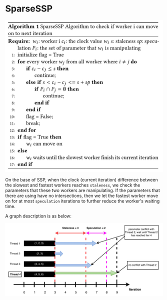 # SparseSSP

![system architecture](assets/SparseSSP_algo.jpg)



On the base of SSP, when the clock (current iteration) difference between the slowest and fastest workers reaches ```staleness```, we check the parameters that these two workers are manipulating. If the parameters that there are using have no intersections, then we let the fastest worker move on for at most ```speculation``` iterations to further reduce the worker's waiting time.



A graph description is as below:



![system architecture](assets/SparseSSP.jpg)